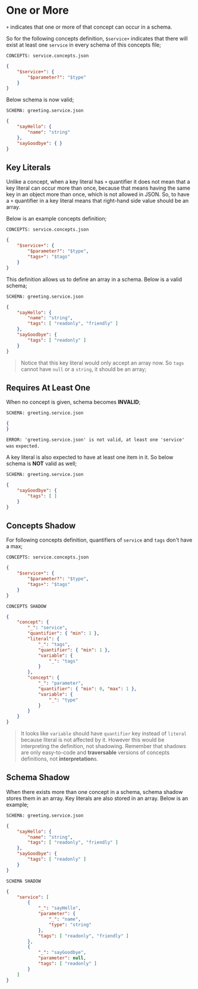 # One or More

`+` indicates that one or more of that concept can occur in a schema.

So for the following concepts definition, `$service+` indicates that there
will exist at least one `service` in every schema of this concepts file;

`CONCEPTS: service.concepts.json`

```json
{
    "$service+": {
        "$parameter?": "$type"
    }
}
```

Below schema is now valid;

`SCHEMA: greeting.service.json`

```json
{
    "sayHello": { 
        "name": "string"
    },
    "sayGoodbye": { }
}
```

## Key Literals

Unlike a concept, when a key literal has `+` quantifier it does not mean that
a key literal can occur more than once, because that means having the same key
in an object more than once, which is not allowed in JSON. So, to have a `+`
quantifier in a key literal means that right-hand side value should be an
array.

Below is an example concepts definition;

`CONCEPTS: service.concepts.json`

```json
{
    "$service+": {
        "$parameter?": "$type",
        "tags+": "$tags"
    }
}
```

This definition allows us to define an array in a schema. Below is a valid
schema;

`SCHEMA: greeting.service.json`

```json
{
    "sayHello": {
        "name": "string",
        "tags": [ "readonly", "friendly" ]
    },
    "sayGoodbye": {
        "tags": [ "readonly" ]
    }
}
```

> Notice that this key literal would only accept an array now. So `tags` cannot
> have `null` or a `string`, it should be an array;

## Requires At Least One

When no concept is given, schema becomes **INVALID**;

`SCHEMA: greeting.service.json`

```json
{
}
```

`ERROR: 'greeting.service.json' is not valid, at least one 'service' was`
`expected.`

A key literal is also expected to have at least one item in it. So below schema
is **NOT** valid as well;

`SCHEMA: greeting.service.json`

```json
{
    "sayGoodbye": {
        "tags": [ ]
    }
}
```

## Concepts Shadow

For following concepts definition, quantifiers of `service` and `tags` don't
have a max;

`CONCEPTS: service.concepts.json`

```json
{
    "$service+": {
        "$parameter?": "$type",
        "tags+": "$tags"
    }
}
```

`CONCEPTS SHADOW`

```json
{
    "concept": {
        "_": "service", 
        "quantifier": { "min": 1 },
        "literal": {
            "_": "tags",
            "quantifier": { "min": 1 },
            "variable": {
                "_": "tags"
            }
        },
        "concept": {
            "_": "parameter",
            "quantifier": { "min": 0, "max": 1 },
            "variable": {
                "_": "type"
            }
        }
    }
}
```

> It looks like `variable` should have `quantifier` key instead of `literal`
> because literal is not affected by it. However this would be interpreting the
> definition, not shadowing. Remember that shadows are only easy-to-code and
> **traversable** versions of concepts definitions, not **interpretation**s.

## Schema Shadow

When there exists more than one concept in a schema, schema shadow stores them
in an array. Key literals are also stored in an array. Below is an example;

`SCHEMA: greeting.service.json`

```json
{
    "sayHello": {
        "name": "string",
        "tags": [ "readonly", "friendly" ]
    },
    "sayGoodbye": {
        "tags": [ "readonly" ]
    }
}
```

`SCHEMA SHADOW`

```json
{
    "service": [
        {
            "_": "sayHello",
            "parameter": {
                "_": "name",
                "type": "string"
            },
            "tags": [ "readonly", "friendly" ]
        },
        {
            "_": "sayGoodbye",
            "parameter": null,
            "tags": [ "readonly" ]
        }
    ]
}
```

